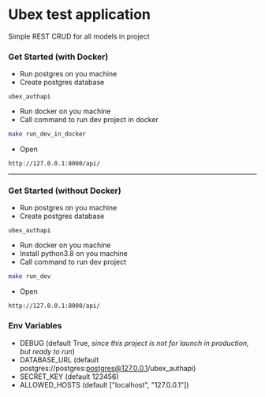 # Ubex test application
Simple REST CRUD for all models in project


### Get Started (with Docker)
- Run postgres on you machine
- Create postgres database
```
ubex_authapi
```
- Run docker on you machine
- Call command to run dev project in docker 
```bash
make run_dev_in_docker
```
- Open
```
http://127.0.0.1:8000/api/
```
---
### Get Started (without Docker)
- Run postgres on you machine
- Create postgres database
```
ubex_authapi
```
- Run docker on you machine
- Install python3.8 on you machine
- Call command to run dev project
```bash
make run_dev
```
- Open
```
http://127.0.0.1:8000/api/
```


### Env Variables
- DEBUG (default True, *since this project is not for launch in production, but ready to run*)
- DATABASE_URL (default postgres://postgres:postgres@127.0.0.1/ubex_authapi)
- SECRET_KEY (default 123456)
- ALLOWED_HOSTS (default ["localhost", "127.0.0.1"])
